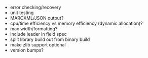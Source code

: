 * error checking/recovery
* unit testing
* MARCXML/JSON output?
* cpu/time efficiency vs memory efficiency (dynamic allocation)?
* max width/formatting?
* include leader in field spec
* split library build out from binary build
* make zlib support optional
* version bumps?
